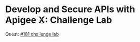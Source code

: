 # Develop and Secure APIs with Apigee X: Challenge Lab

Quest: [#181 challenge lab](https://partner.cloudskillsboost.google/focuses/21107?parent=catalog)